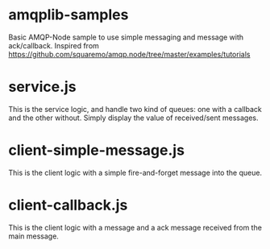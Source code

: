 # amqplib-samples
Basic AMQP-Node sample to use simple messaging and message with ack/callback.
Inspired from https://github.com/squaremo/amqp.node/tree/master/examples/tutorials


# service.js
This is the service logic, and handle two kind of queues: one with a callback and the other without. Simply display the value of received/sent messages.

# client-simple-message.js
This is the client logic with a simple fire-and-forget message into the queue.

# client-callback.js
This is the client logic with a message and a ack message received from the main message.